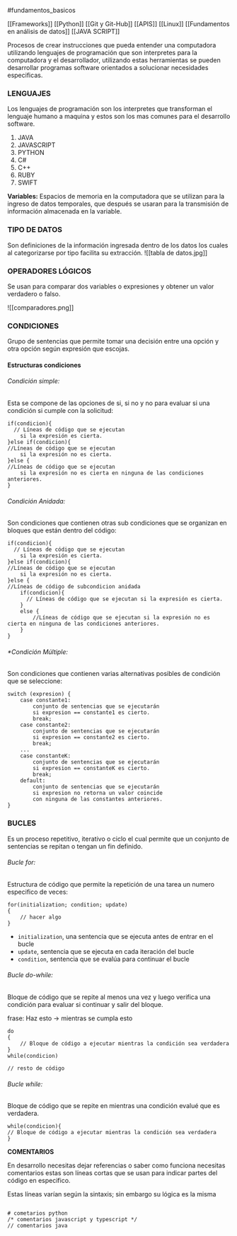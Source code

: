 #fundamentos_basicos 

[[Frameworks]]
[[Python]]
[[Git y Git-Hub]]
[[APIS]]
[[Linux]]
[[Fundamentos en análisis de datos]]
[[JAVA SCRIPT]]

Procesos de crear instrucciones que pueda entender una computadora utilizando lenguajes de programación que son interpretes para la computadora y el desarrollador, utilizando estas herramientas se pueden desarrollar programas software orientados a solucionar necesidades especificas.
### **LENGUAJES**

Los lenguajes de programación son los interpretes que transforman el lenguaje humano a maquina y estos son los mas comunes para el desarrollo software.

1. JAVA
2. JAVASCRIPT
3. PYTHON
4. C#
5. C++
6. RUBY
7. SWIFT

**Variables:** Espacios de memoria en la computadora que se utilizan para la ingreso de datos temporales, que después se usaran para la transmisión de información almacenada en la variable. 
### **TIPO DE DATOS**

Son definiciones de la información ingresada dentro de los datos los cuales al categorizarse por tipo facilita su extracción.
![[tabla de datos.jpg]]
### **OPERADORES LÓGICOS**
Se usan para comparar dos variables o expresiones y obtener un valor verdadero o falso.

![[comparadores.png]]

### **CONDICIONES**
Grupo de sentencias que permite tomar una decisión entre una opción y otra opción según expresión que escojas.

#### **Estructuras condiciones**

###### *Condición simple*:
Esta se compone de las opciones de si, si no y no para evaluar si una condición si cumple con la solicitud:

```
if(condicion){
  // Líneas de código que se ejecutan
    si la expresión es cierta.
}else if(condicion){
//Líneas de código que se ejecutan
    si la expresión no es cierta.
}else {
//Líneas de código que se ejecutan
    si la expresión no es cierta en ninguna de las condiciones anteriores.
}
```
###### *Condición Anidada*: 
Son condiciones que contienen otras sub condiciones que se organizan en bloques que están dentro del código:

```
if(condicion){
  // Líneas de código que se ejecutan
    si la expresión es cierta.
}else if(condicion){
//Líneas de código que se ejecutan
    si la expresión no es cierta.
}else {
//Líneas de código de subcondicion anidada
	if(condicion){
	  // Líneas de código que se ejecutan si la expresión es cierta.
	}
	else {
		//Líneas de código que se ejecutan si la expresión no es cierta en ninguna de las condiciones anteriores.
	}
}
```
###### *Condición Múltiple: 
Son condiciones que contienen varias alternativas posibles de condición que se seleccione:

```
switch (expresion) {
    case constante1:
        conjunto de sentencias que se ejecutarán
        si expresion == constante1 es cierto.
        break;
    case constante2:
        conjunto de sentencias que se ejecutarán
        si expresion == constante2 es cierto.
        break;
    ...
    case constanteK:
        conjunto de sentencias que se ejecutarán
        si expresion == constanteK es cierto.
        break;
    default:
        conjunto de sentencias que se ejecutarán
        si expresion no retorna un valor coincide
        con ninguna de las constantes anteriores.
}
```
### **BUCLES** 
Es un proceso repetitivo, iterativo o ciclo el cual permite que un conjunto de sentencias se repitan o tengan un fin definido.
###### *Bucle for:* 
Estructura de código que permite la repetición de una tarea un numero especifico de veces:

```
for(initialization; condition; update)
{
	// hacer algo
}
```

- `initialization`, una sentencia que se ejecuta antes de entrar en el bucle
- `update`, sentencia que se ejecuta en cada iteración del bucle
- `condition`, sentencia que se evalúa para continuar el bucle
###### *Bucle do-while:*
Bloque de código que se repite al menos una vez y luego verifica una condición para evaluar si continuar y salir del bloque.

frase: Haz esto -> mientras se cumpla esto

```
do
{
    // Bloque de código a ejecutar mientras la condición sea verdadera
}
while(condicion)

// resto de código

```
###### *Bucle while:*
Bloque de código que se repite en mientras una condición evalué que es verdadera.

```
while(condicion){
// Bloque de código a ejecutar mientras la condición sea verdadera
}

```

**COMENTARIOS**

En desarrollo necesitas dejar referencias o saber como funciona necesitas comentarios estas son líneas cortas que se usan para indicar partes del código en especifico.

Estas líneas varían según la sintaxis; sin embargo su lógica es la misma

```

# cometarios python
/* comentarios javascript y typescript */
// comentarios java
```